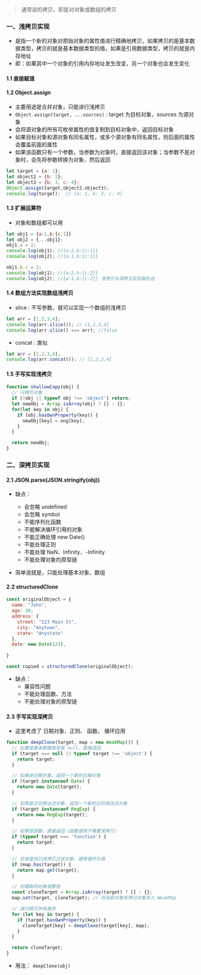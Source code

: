 > 通常说的拷贝，即是对对象或数组的拷贝

### 一、浅拷贝实现

- 是指一个新的对象对原始对象的属性值进行精确地拷贝，如果拷贝的是基本数据类型，拷贝的就是基本数据类型的值，如果是引用数据类型，拷贝的就是内存地址
- 即：如果其中一个对象的引用内存地址发生改变，另一个对象也会发生变化

#### 1.1 直接赋值

#### 1.2 Object.assign

- 主要用途是合并对象，只能进行浅拷贝
- `Object.assign(target, ...sources)`  : target 为目标对象，sources 为源对象
- 会将源对象的所有可枚举属性的值复制到目标对象中，返回目标对象
- 如果目标对象和源对象有同名属性，或多个源对象有同名属性，则后面的属性会覆盖前面的属性
- 如果该函数只有一个参数，当参数为对象时，直接返回该对象；当参数不是对象时，会先将参数转换为对象，然后返回

```js
let target = {a: 1};
let object2 = {b: 2};
let object3 = {b: 3, c: 4};
Object.assign(target,object2,object3);  
console.log(target);  // {a: 1, b: 3, c: 4}
```

#### 1.3 扩展运算符

- 对象和数组都可以用

```js
let obj1 = {a:1,b:{c:1}}
let obj2 = {...obj1};
obj1.a = 2;
console.log(obj1); //{a:2,b:{c:1}}
console.log(obj2); //{a:1,b:{c:1}}

obj1.b.c = 2;
console.log(obj1); //{a:2,b:{c:2}}
console.log(obj2); //{a:1,b:{c:2}} 浅拷贝与深拷贝区别就在这
```

#### 1.4 数组方法实现数组浅拷贝

- slice : 不写参数，就可以实现一个数组的浅拷贝

```js
let arr = [1,2,3,4];
console.log(arr.slice()); // [1,2,3,4]
console.log(arr.slice() === arr); //false
```
- concat : 类似

```js
let arr = [1,2,3,4];
console.log(arr.concat()); // [1,2,3,4]
```

#### 1.5 手写实现浅拷贝

```js
function shallowCopy(obj) {
  // 只拷贝对象
  if (!obj || typeof obj !== 'object') return;
  let newObj = Array.isArray(obj) ? [] : {};
  for(let key in obj) {
    if (obj.hasOwnProperty(key)) {
      newObj[key] = ong[key];
    }
  }

  return newObj;
}
```

### 二、深拷贝实现

#### 2.1 JSON.parse(JSON.stringify(obj))
- 缺点：
    - 会忽略 undefined
    - 会忽略 symbol
    - 不能序列化函数
    - 不能解决循环引用的对象
    - 不能正确处理 new Date()
    - 不能处理正则
    - 不能处理 NaN、Infinity、-Infinity
    - 不能处理对象的原型链
  
- 简单说就是，只能处理基本对象、数组


#### 2.2 structuredClone

```js
const originalObject = {
  name: "John",
  age: 30,
  address: {
    street: "123 Main St",
    city: "Anytown",
    state: "Anystate"
  },
  date: new Date(123),
  
}

const copied = structuredClone(originalObject);
```

- 缺点：
    - 兼容性问题
    - 不能处理函数、方法
    - 不能处理对象的原型链


#### 2.3 手写实现深拷贝

- 这里考虑了 日期对象、正则、 函数、 循环应用

```js
function deepClone(target, map = new WeakMap()) {
  // 如果是基本数据类型或 null，直接返回
  if (target === null || typeof target !== 'object') {
    return target;
  }

  // 如果是日期对象，返回一个新的日期对象
  if (target instanceof Date) {
    return new Date(target);
  }

  // 如果是正则表达式对象，返回一个新的正则表达式对象
  if (target instanceof RegExp) {
    return new RegExp(target);
  }

  // 如果是函数，直接返回（函数通常不需要深拷贝）
  if (typeof target === 'function') {
    return target;
  }

  // 检查是否已经拷贝过该对象，避免循环引用
  if (map.has(target)) {
    return map.get(target);
  }

  // 创建新的对象或数组
  const cloneTarget = Array.isArray(target) ? [] : {};
  map.set(target, cloneTarget); // 将当前对象和拷贝对象存入 WeakMap

  // 递归拷贝所有属性
  for (let key in target) {
    if (target.hasOwnProperty(key)) {
      cloneTarget[key] = deepClone(target[key], map);
    }
  }

  return cloneTarget;
}
```

- 用法： `deepClone(obj)`